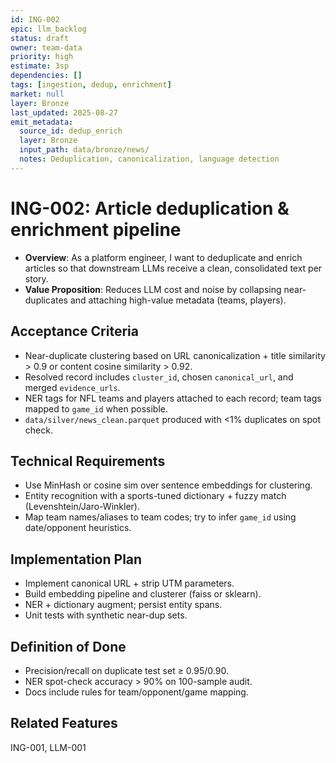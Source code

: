 ```yaml
---
id: ING-002
epic: llm_backlog
status: draft
owner: team-data
priority: high
estimate: 3sp
dependencies: []
tags: [ingestion, dedup, enrichment]
market: null
layer: Bronze
last_updated: 2025-08-27
emit_metadata:
  source_id: dedup_enrich
  layer: Bronze
  input_path: data/bronze/news/
  notes: Deduplication, canonicalization, language detection
---
```


# ING-002: Article deduplication & enrichment pipeline

- **Overview**: As a platform engineer, I want to deduplicate and enrich articles so that downstream LLMs receive a clean, consolidated text per story.
- **Value Proposition**: Reduces LLM cost and noise by collapsing near-duplicates and attaching high-value metadata (teams, players).

## Acceptance Criteria
- Near-duplicate clustering based on URL canonicalization + title similarity > 0.9 or content cosine similarity > 0.92.
- Resolved record includes `cluster_id`, chosen `canonical_url`, and merged `evidence_urls`.
- NER tags for NFL teams and players attached to each record; team tags mapped to `game_id` when possible.
- `data/silver/news_clean.parquet` produced with <1% duplicates on spot check.

## Technical Requirements
- Use MinHash or cosine sim over sentence embeddings for clustering.
- Entity recognition with a sports-tuned dictionary + fuzzy match (Levenshtein/Jaro-Winkler).
- Map team names/aliases to team codes; try to infer `game_id` using date/opponent heuristics.

## Implementation Plan
- Implement canonical URL + strip UTM parameters.
- Build embedding pipeline and clusterer (faiss or sklearn).
- NER + dictionary augment; persist entity spans.
- Unit tests with synthetic near-dup sets.

## Definition of Done
- Precision/recall on duplicate test set ≥ 0.95/0.90.
- NER spot-check accuracy > 90% on 100-sample audit.
- Docs include rules for team/opponent/game mapping.

## Related Features
ING-001, LLM-001
